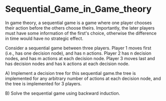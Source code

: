 # Sequential_Game_in_Game_theory
In game theory, a sequential game is a game where one player chooses their action before the others choose theirs. Importantly, the later players must have some information of the first's choice, otherwise the difference in time would have no strategic effect.

Consider a sequential game between three players. Player 1 moves first (i.e., has one decision 
node), and has n actions. Player 2 has n decision nodes, and has m  actions at each 
decision node. Player 3 moves last and has decision nodes and has k  actions at each 
decision node.

A) Implement a decision tree for this sequential game.the tree is implemented for any arbitrary number of actions at each decision node, and the tree is implemented for 3 players.


B) Solve the sequential game using backward induction.
